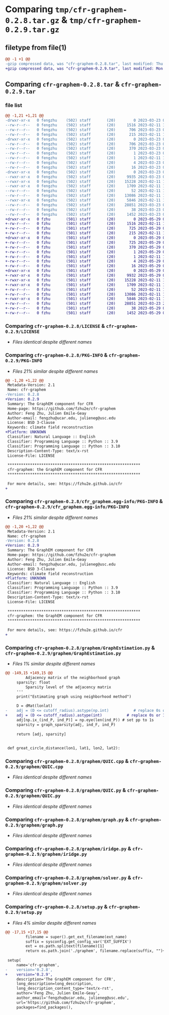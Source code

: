 # Comparing `tmp/cfr-graphem-0.2.8.tar.gz` & `tmp/cfr-graphem-0.2.9.tar.gz`

## filetype from file(1)

```diff
@@ -1 +1 @@
-gzip compressed data, was "cfr-graphem-0.2.8.tar", last modified: Thu Mar 23 02:48:07 2023, max compression
+gzip compressed data, was "cfr-graphem-0.2.9.tar", last modified: Mon May 29 00:41:24 2023, max compression
```

## Comparing `cfr-graphem-0.2.8.tar` & `cfr-graphem-0.2.9.tar`

### file list

```diff
@@ -1,21 +1,21 @@
-drwxr-xr-x   0 fengzhu    (502) staff       (20)        0 2023-03-23 02:48:07.555648 cfr-graphem-0.2.8/
--rw-r--r--   0 fengzhu    (502) staff       (20)     1516 2023-02-11 11:26:13.000000 cfr-graphem-0.2.8/LICENSE
--rw-r--r--   0 fengzhu    (502) staff       (20)      706 2023-03-23 02:48:07.555528 cfr-graphem-0.2.8/PKG-INFO
--rw-r--r--   0 fengzhu    (502) staff       (20)      215 2023-02-11 11:26:13.000000 cfr-graphem-0.2.8/README.rst
-drwxr-xr-x   0 fengzhu    (502) staff       (20)        0 2023-03-23 02:48:07.554415 cfr-graphem-0.2.8/cfr_graphem.egg-info/
--rw-r--r--   0 fengzhu    (502) staff       (20)      706 2023-03-23 02:48:07.000000 cfr-graphem-0.2.8/cfr_graphem.egg-info/PKG-INFO
--rw-r--r--   0 fengzhu    (502) staff       (20)      370 2023-03-23 02:48:07.000000 cfr-graphem-0.2.8/cfr_graphem.egg-info/SOURCES.txt
--rw-r--r--   0 fengzhu    (502) staff       (20)        1 2023-03-23 02:48:07.000000 cfr-graphem-0.2.8/cfr_graphem.egg-info/dependency_links.txt
--rw-r--r--   0 fengzhu    (502) staff       (20)        1 2023-02-11 12:40:30.000000 cfr-graphem-0.2.8/cfr_graphem.egg-info/not-zip-safe
--rw-r--r--   0 fengzhu    (502) staff       (20)        4 2023-03-23 02:48:07.000000 cfr-graphem-0.2.8/cfr_graphem.egg-info/requires.txt
--rw-r--r--   0 fengzhu    (502) staff       (20)       16 2023-03-23 02:48:07.000000 cfr-graphem-0.2.8/cfr_graphem.egg-info/top_level.txt
-drwxr-xr-x   0 fengzhu    (502) staff       (20)        0 2023-03-23 02:48:07.555288 cfr-graphem-0.2.8/graphem/
--rwxr-xr-x   0 fengzhu    (502) staff       (20)     9935 2023-03-23 01:06:59.000000 cfr-graphem-0.2.8/graphem/GraphEstimation.py
--rwxr-xr-x   0 fengzhu    (502) staff       (20)    15228 2023-02-11 11:26:13.000000 cfr-graphem-0.2.8/graphem/QUIC.cpp
--rwxr-xr-x   0 fengzhu    (502) staff       (20)     1709 2023-02-11 11:26:13.000000 cfr-graphem-0.2.8/graphem/QUIC.py
--rw-r--r--   0 fengzhu    (502) staff       (20)       52 2023-02-11 11:26:13.000000 cfr-graphem-0.2.8/graphem/__init__.py
--rw-r--r--   0 fengzhu    (502) staff       (20)    13086 2023-02-11 11:26:13.000000 cfr-graphem-0.2.8/graphem/graph.py
--rwxr-xr-x   0 fengzhu    (502) staff       (20)     5846 2023-02-11 11:26:13.000000 cfr-graphem-0.2.8/graphem/iridge.py
--rw-r--r--   0 fengzhu    (502) staff       (20)    28851 2023-03-23 01:27:20.000000 cfr-graphem-0.2.8/graphem/solver.py
--rw-r--r--   0 fengzhu    (502) staff       (20)       38 2023-03-23 02:48:07.555705 cfr-graphem-0.2.8/setup.cfg
--rw-r--r--   0 fengzhu    (502) staff       (20)     1452 2023-03-23 02:47:40.000000 cfr-graphem-0.2.8/setup.py
+drwxr-xr-x   0 fzhu       (501) staff       (20)        0 2023-05-29 00:41:24.201918 cfr-graphem-0.2.9/
+-rw-r--r--   0 fzhu       (501) staff       (20)     1516 2023-02-11 11:26:13.000000 cfr-graphem-0.2.9/LICENSE
+-rw-r--r--   0 fzhu       (501) staff       (20)      725 2023-05-29 00:41:24.201780 cfr-graphem-0.2.9/PKG-INFO
+-rw-r--r--   0 fzhu       (501) staff       (20)      215 2023-02-11 11:26:13.000000 cfr-graphem-0.2.9/README.rst
+drwxr-xr-x   0 fzhu       (501) staff       (20)        0 2023-05-29 00:41:24.199849 cfr-graphem-0.2.9/cfr_graphem.egg-info/
+-rw-r--r--   0 fzhu       (501) staff       (20)      725 2023-05-29 00:41:23.000000 cfr-graphem-0.2.9/cfr_graphem.egg-info/PKG-INFO
+-rw-r--r--   0 fzhu       (501) staff       (20)      370 2023-05-29 00:41:24.000000 cfr-graphem-0.2.9/cfr_graphem.egg-info/SOURCES.txt
+-rw-r--r--   0 fzhu       (501) staff       (20)        1 2023-05-29 00:41:23.000000 cfr-graphem-0.2.9/cfr_graphem.egg-info/dependency_links.txt
+-rw-r--r--   0 fzhu       (501) staff       (20)        1 2023-02-11 12:40:30.000000 cfr-graphem-0.2.9/cfr_graphem.egg-info/not-zip-safe
+-rw-r--r--   0 fzhu       (501) staff       (20)        4 2023-05-29 00:41:24.000000 cfr-graphem-0.2.9/cfr_graphem.egg-info/requires.txt
+-rw-r--r--   0 fzhu       (501) staff       (20)       16 2023-05-29 00:41:24.000000 cfr-graphem-0.2.9/cfr_graphem.egg-info/top_level.txt
+drwxr-xr-x   0 fzhu       (501) staff       (20)        0 2023-05-29 00:41:24.201254 cfr-graphem-0.2.9/graphem/
+-rwxr-xr-x   0 fzhu       (501) staff       (20)     9932 2023-05-29 00:40:16.000000 cfr-graphem-0.2.9/graphem/GraphEstimation.py
+-rwxr-xr-x   0 fzhu       (501) staff       (20)    15228 2023-02-11 11:26:13.000000 cfr-graphem-0.2.9/graphem/QUIC.cpp
+-rwxr-xr-x   0 fzhu       (501) staff       (20)     1709 2023-02-11 11:26:13.000000 cfr-graphem-0.2.9/graphem/QUIC.py
+-rw-r--r--   0 fzhu       (501) staff       (20)       52 2023-02-11 11:26:13.000000 cfr-graphem-0.2.9/graphem/__init__.py
+-rw-r--r--   0 fzhu       (501) staff       (20)    13086 2023-02-11 11:26:13.000000 cfr-graphem-0.2.9/graphem/graph.py
+-rwxr-xr-x   0 fzhu       (501) staff       (20)     5846 2023-02-11 11:26:13.000000 cfr-graphem-0.2.9/graphem/iridge.py
+-rw-r--r--   0 fzhu       (501) staff       (20)    28851 2023-03-23 22:06:36.000000 cfr-graphem-0.2.9/graphem/solver.py
+-rw-r--r--   0 fzhu       (501) staff       (20)       38 2023-05-29 00:41:24.201964 cfr-graphem-0.2.9/setup.cfg
+-rw-r--r--   0 fzhu       (501) staff       (20)     1452 2023-05-29 00:41:06.000000 cfr-graphem-0.2.9/setup.py
```

### Comparing `cfr-graphem-0.2.8/LICENSE` & `cfr-graphem-0.2.9/LICENSE`

 * *Files identical despite different names*

### Comparing `cfr-graphem-0.2.8/PKG-INFO` & `cfr-graphem-0.2.9/PKG-INFO`

 * *Files 21% similar despite different names*

```diff
@@ -1,20 +1,22 @@
 Metadata-Version: 2.1
 Name: cfr-graphem
-Version: 0.2.8
+Version: 0.2.9
 Summary: The GraphEM component for CFR
 Home-page: https://github.com/fzhu2e/cfr-graphem
 Author: Feng Zhu, Julien Emile-Geay
 Author-email: fengzhu@ucar.edu, julieneg@usc.edu
 License: BSD 3-Clause
 Keywords: climate field reconstruction
+Platform: UNKNOWN
 Classifier: Natural Language :: English
 Classifier: Programming Language :: Python :: 3.9
 Classifier: Programming Language :: Python :: 3.10
 Description-Content-Type: text/x-rst
 License-File: LICENSE
 
 ***********************************************************
 cfr-graphem: the GraphEM component for CFR
 ***********************************************************
 
 For more details, see: https://fzhu2e.github.io/cfr
+
```

### Comparing `cfr-graphem-0.2.8/cfr_graphem.egg-info/PKG-INFO` & `cfr-graphem-0.2.9/cfr_graphem.egg-info/PKG-INFO`

 * *Files 21% similar despite different names*

```diff
@@ -1,20 +1,22 @@
 Metadata-Version: 2.1
 Name: cfr-graphem
-Version: 0.2.8
+Version: 0.2.9
 Summary: The GraphEM component for CFR
 Home-page: https://github.com/fzhu2e/cfr-graphem
 Author: Feng Zhu, Julien Emile-Geay
 Author-email: fengzhu@ucar.edu, julieneg@usc.edu
 License: BSD 3-Clause
 Keywords: climate field reconstruction
+Platform: UNKNOWN
 Classifier: Natural Language :: English
 Classifier: Programming Language :: Python :: 3.9
 Classifier: Programming Language :: Python :: 3.10
 Description-Content-Type: text/x-rst
 License-File: LICENSE
 
 ***********************************************************
 cfr-graphem: the GraphEM component for CFR
 ***********************************************************
 
 For more details, see: https://fzhu2e.github.io/cfr
+
```

### Comparing `cfr-graphem-0.2.8/graphem/GraphEstimation.py` & `cfr-graphem-0.2.9/graphem/GraphEstimation.py`

 * *Files 1% similar despite different names*

```diff
@@ -149,15 +149,15 @@
         Adjacency matrix of the neighborhood graph
     sparsity: float
         Sparsity level of the adjacency matrix
     '''
     print("Estimating graph using neighborhood method")
 
     D = dMat(lonlat)
-    adj = (D <= cutoff_radius).astype(np.int)           # replace 0s or 1s
+    adj = (D <= cutoff_radius).astype(int)           # replace 0s or 1s
     adj[np.ix_(ind_P, ind_P)] = np.eye(len(ind_P)) # set pp to 1s
     sparsity = graph_sparsity(adj, ind_F, ind_P)
 
     return [adj, sparsity]
 
 
 def great_circle_distance(lon1, lat1, lon2, lat2):
```

### Comparing `cfr-graphem-0.2.8/graphem/QUIC.cpp` & `cfr-graphem-0.2.9/graphem/QUIC.cpp`

 * *Files identical despite different names*

### Comparing `cfr-graphem-0.2.8/graphem/QUIC.py` & `cfr-graphem-0.2.9/graphem/QUIC.py`

 * *Files identical despite different names*

### Comparing `cfr-graphem-0.2.8/graphem/graph.py` & `cfr-graphem-0.2.9/graphem/graph.py`

 * *Files identical despite different names*

### Comparing `cfr-graphem-0.2.8/graphem/iridge.py` & `cfr-graphem-0.2.9/graphem/iridge.py`

 * *Files identical despite different names*

### Comparing `cfr-graphem-0.2.8/graphem/solver.py` & `cfr-graphem-0.2.9/graphem/solver.py`

 * *Files identical despite different names*

### Comparing `cfr-graphem-0.2.8/setup.py` & `cfr-graphem-0.2.9/setup.py`

 * *Files 4% similar despite different names*

```diff
@@ -17,15 +17,15 @@
         filename = super().get_ext_filename(ext_name)
         suffix = sysconfig.get_config_var('EXT_SUFFIX')
         ext = os.path.splitext(filename)[1]
         return os.path.join('./graphem', filename.replace(suffix, "")+ext)
 
 setup(
     name='cfr-graphem',
-    version='0.2.8',
+    version='0.2.9',
     description='The GraphEM component for CFR',
     long_description=long_description,
     long_description_content_type='text/x-rst',
     author='Feng Zhu, Julien Emile-Geay',
     author_email='fengzhu@ucar.edu, julieneg@usc.edu',
     url='https://github.com/fzhu2e/cfr-graphem',
     packages=find_packages(),
```

